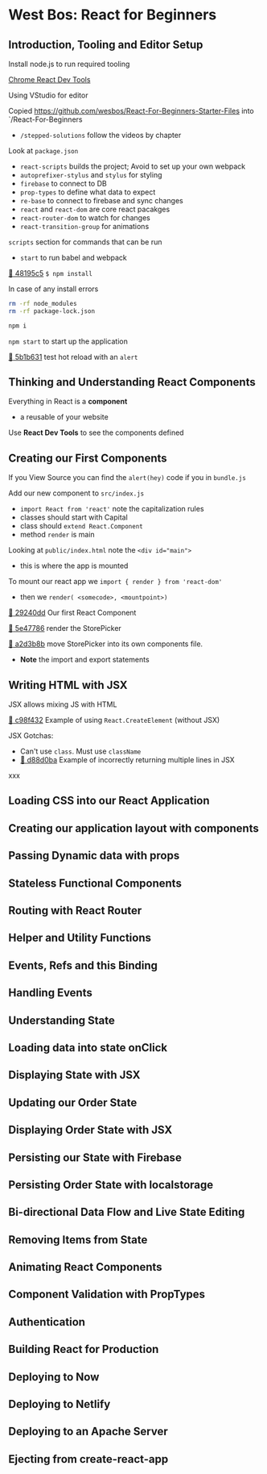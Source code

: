 # West Bos: React for Beginners

## Introduction, Tooling and Editor Setup

Install node.js to run required tooling

[Chrome React Dev Tools](https://chrome.google.com/webstore/detail/react-developer-tools/fmkadmapgofadopljbjfkapdkoienihi?hl=en)

Using VStudio for editor

Copied https://github.com/wesbos/React-For-Beginners-Starter-Files into `/React-For-Beginners
- `/stepped-solutions` follow the videos by chapter

Look at `package.json`
- `react-scripts` builds the project; Avoid to set up your own webpack
- `autoprefixer-stylus` and `stylus` for styling
- `firebase` to connect to DB
- `prop-types` to define what data to expect
- `re-base` to connect to firebase and sync changes
- `react` and `react-dom` are core react pacakges
- `react-router-dom` to watch for changes
- `react-transition-group` for animations

`scripts` section for commands that can be run
- `start` to run babel and webpack

[:ship: 48195c5](https://github.com/arafatm/learn_wesbos_react_for_beginners/commit/48195c5) 
`$ npm install`

In case of any install errors

```bash
rm -rf node_modules 
rm -rf package-lock.json

npm i
```

`npm start` to start up the application

[:ship: 5b1b631](https://github.com/arafatm/learn_wesbos_react_for_beginners/commit/5b1b631)
test hot reload with an `alert`

## Thinking and Understanding React Components

Everything in React is a **component**
- a reusable of your website

Use **React Dev Tools** to see the components defined

## Creating our First Components

If you View Source you can find the `alert(hey)` code if you in `bundle.js`

Add our new component to `src/index.js`
- `import React from 'react'` note the capitalization rules
- classes should start with Capital
- class should `extend React.Component`
- method `render` is main

Looking at `public/index.html` note the `<div id="main">`
- this is where the app is mounted

To mount our react app we `import { render } from 'react-dom'`
- then we `render( <somecode>, <mountpoint>)`

[:ship: 29240dd](https://github.com/arafatm/learn_wesbos_react_for_beginners/commit/29240dd)
Our first React Component

[:ship: 5e47786](https://github.com/arafatm/learn_wesbos_react_for_beginners/commit/5e47786)
render the StorePicker

[:ship: a2d3b8b](https://github.com/arafatm/learn_wesbos_react_for_beginners/commit/a2d3b8b)
move StorePicker into its own components file. 
- **Note** the import and export statements

## Writing HTML with JSX

JSX allows mixing JS with HTML

[:ship: c98f432](https://github.com/arafatm/learn_wesbos_react_for_beginners/commit/c98f432)
Example of using `React.CreateElement` (without JSX)

JSX Gotchas:
- Can't use `class`. Must use `className`
- [:ship: d88d0ba](https://github.com/arafatm/learn_wesbos_react_for_beginners/commit/d88d0ba) Example of incorrectly returning multiple lines in JSX

xxx


## Loading CSS into our React Application
## Creating our application layout with components
## Passing Dynamic data with props
## Stateless Functional Components
## Routing with React Router
## Helper and Utility Functions
## Events, Refs and this Binding
## Handling Events
## Understanding State
## Loading data into state onClick
## Displaying State with JSX
## Updating our Order State
## Displaying Order State with JSX
## Persisting our State with Firebase
## Persisting Order State with localstorage
## Bi-directional Data Flow and Live State Editing
## Removing Items from State
## Animating React Components
## Component Validation with PropTypes
## Authentication
## Building React for Production
## Deploying to Now
## Deploying to Netlify
## Deploying to an Apache Server
## Ejecting from create-react-app
